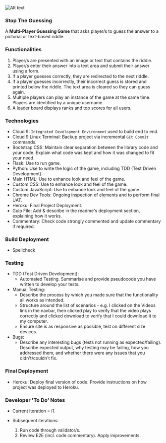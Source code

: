 ![Alt text](https://www.successfinder.com/wp-content/uploads/2018/02/Stop-the-guessing.jpg)

### Stop The Guessing
A **Multi-Player Guessing Game** that asks player/s to guess the answer to a pictorial or text-based riddle.

### Functionalities
1. Player/s are presented with an image or text that contains the riddle.
2. Player/s enter their answer into a text area and submit their answer using a form.
3. If a player guesses correctly, they are redirected to the next riddle.
4. If a player guesses incorrectly, their incorrect guess is stored and printed below the riddle. The text area is cleared so they can guess again.
5. Multiple players can play an instance of the game at the same time. Players are identified by a unique username.
6. A leader board displays ranks and top scores for all users.

### Technologies

* Cloud 9: `Integrated Development Environment` used to build end to end.
* Cloud 9 Linux Terminal: Backup project via incremental `Git Commit` commands.
* Bootstrap CSS: Maintain clear separation between the library code and your code. Explain what code was kept and how it was changed to fit your need.
* Flask: Use to run game.
* Python: Use to write the logic of the game, including TDD (Test Driven Development).
* Main HTML: Use to enhance look and feel of the game.
* Custom CSS: Use to enhance look and feel of the game.
* Custom JavaScript: Use to enhance look and feel of the game.
* Chrome Dev Tools: Ongoing inspection of elements and to perform final UAT.
* Heroku: Final Project Deployment.
* Gulp File: Add & describe in the readme's deployment section, explaining how it works.
* Commentary: Check code strongly commented and update commentary if required.

### Build Deployment
* Spellcheck

### Testing
* TDD (Test Driven Development): 
    - Automated Testing. Summarise and provide pseudocode you have written to develop your tests.
* Manual Testing: 
    - Describe the process by which you made sure that the functionality all works as intended.
    - Structure around the list of scenarios - e.g. I clicked on the Videos link in the navbar, then clicked play to verify that the video plays correctly and clicked download to verify that I could download it to my computer.
    - Ensure site is as responsive as possible, test on different size devices.
* Bugs:
    - Describe any interesting bugs (tests not running as expected/failing). Describe expected output, why testing may be failing, how you addressed them, and whether there were any issues that you didn't/couldn't fix.

### Final Deployment
* Heroku: Deploy final version of code. Provide instructions on how project was deployed to Heroku.

### Developer 'To Do' Notes

* Current iteration = i1.
* Subsequent iterations:

    1. Run code through validator/s.
    2. Review E2E (incl. code commentary). Apply improvements.
    